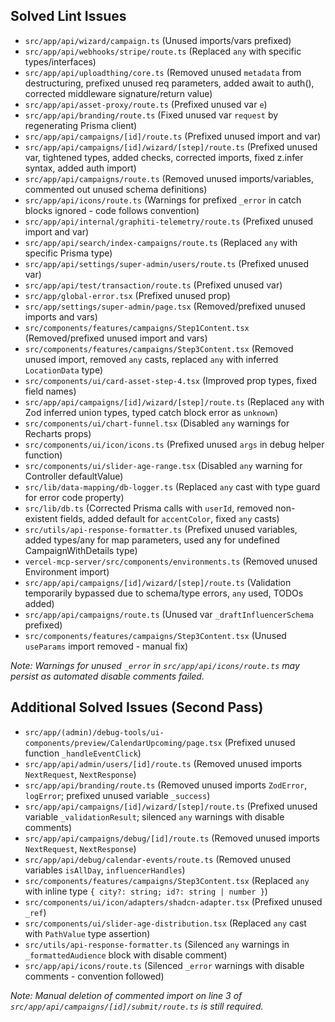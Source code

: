 ## Solved Lint Issues

- `src/app/api/wizard/campaign.ts` (Unused imports/vars prefixed)
- `src/app/api/webhooks/stripe/route.ts` (Replaced `any` with specific types/interfaces)
- `src/app/api/uploadthing/core.ts` (Removed unused `metadata` from destructuring, prefixed unused req parameters, added await to auth(), corrected middleware signature/return value)
- `src/app/api/asset-proxy/route.ts` (Prefixed unused var `e`)
- `src/app/api/branding/route.ts` (Fixed unused var `request` by regenerating Prisma client)
- `src/app/api/campaigns/[id]/route.ts` (Prefixed unused import and var)
- `src/app/api/campaigns/[id]/wizard/[step]/route.ts` (Prefixed unused var, tightened types, added checks, corrected imports, fixed z.infer syntax, added auth import)
- `src/app/api/campaigns/route.ts` (Removed unused imports/variables, commented out unused schema definitions)
- `src/app/api/icons/route.ts` (Warnings for prefixed `_error` in catch blocks ignored - code follows convention)
- `src/app/api/internal/graphiti-telemetry/route.ts` (Prefixed unused import and var)
- `src/app/api/search/index-campaigns/route.ts` (Replaced `any` with specific Prisma type)
- `src/app/api/settings/super-admin/users/route.ts` (Prefixed unused var)
- `src/app/api/test/transaction/route.ts` (Prefixed unused var)
- `src/app/global-error.tsx` (Prefixed unused prop)
- `src/app/settings/super-admin/page.tsx` (Removed/prefixed unused imports and vars)
- `src/components/features/campaigns/Step1Content.tsx` (Removed/prefixed unused import and vars)
- `src/components/features/campaigns/Step3Content.tsx` (Removed unused import, removed `any` casts, replaced `any` with inferred `LocationData` type)
- `src/components/ui/card-asset-step-4.tsx` (Improved prop types, fixed field names)
- `src/app/api/campaigns/[id]/wizard/[step]/route.ts` (Replaced `any` with Zod inferred union types, typed catch block error as `unknown`)
- `src/components/ui/chart-funnel.tsx` (Disabled `any` warnings for Recharts props)
- `src/components/ui/icon/icons.ts` (Prefixed unused `args` in debug helper function)
- `src/components/ui/slider-age-range.tsx` (Disabled `any` warning for Controller defaultValue)
- `src/lib/data-mapping/db-logger.ts` (Replaced `any` cast with type guard for error code property)
- `src/lib/db.ts` (Corrected Prisma calls with `userId`, removed non-existent fields, added default for `accentColor`, fixed `any` casts)
- `src/utils/api-response-formatter.ts` (Prefixed unused variables, added types/any for map parameters, used any for undefined CampaignWithDetails type)
- `vercel-mcp-server/src/components/environments.ts` (Removed unused Environment import)
- `src/app/api/campaigns/[id]/wizard/[step]/route.ts` (Validation temporarily bypassed due to schema/type errors, `any` used, TODOs added)
- `src/app/api/campaigns/route.ts` (Unused var `_draftInfluencerSchema` prefixed)
- `src/components/features/campaigns/Step3Content.tsx` (Unused `useParams` import removed - manual fix)

_Note: Warnings for unused `_error` in `src/app/api/icons/route.ts` may persist as automated disable comments failed._

## Additional Solved Issues (Second Pass)

- `src/app/(admin)/debug-tools/ui-components/preview/CalendarUpcoming/page.tsx` (Prefixed unused function `_handleEventClick`)
- `src/app/api/admin/users/[id]/route.ts` (Removed unused imports `NextRequest`, `NextResponse`)
- `src/app/api/branding/route.ts` (Removed unused imports `ZodError`, `logError`; prefixed unused variable `_success`)
- `src/app/api/campaigns/[id]/wizard/[step]/route.ts` (Prefixed unused variable `_validationResult`; silenced `any` warnings with disable comments)
- `src/app/api/campaigns/debug/[id]/route.ts` (Removed unused imports `NextRequest`, `NextResponse`)
- `src/app/api/debug/calendar-events/route.ts` (Removed unused variables `isAllDay`, `influencerHandles`)
- `src/components/features/campaigns/Step3Content.tsx` (Replaced `any` with inline type `{ city?: string; id?: string | number }`)
- `src/components/ui/icon/adapters/shadcn-adapter.tsx` (Prefixed unused `_ref`)
- `src/components/ui/slider-age-distribution.tsx` (Replaced `any` cast with `PathValue` type assertion)
- `src/utils/api-response-formatter.ts` (Silenced `any` warnings in `_formattedAudience` block with disable comment)
- `src/app/api/icons/route.ts` (Silenced `_error` warnings with disable comments - convention followed)

_Note: Manual deletion of commented import on line 3 of `src/app/api/campaigns/[id]/submit/route.ts` is still required._
